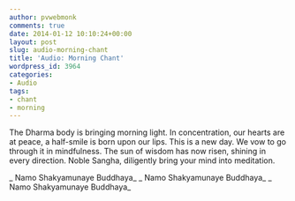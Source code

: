 ```yaml
---
author: pvwebmonk
comments: true
date: 2014-01-12 10:10:24+00:00
layout: post
slug: audio-morning-chant
title: 'Audio: Morning Chant'
wordpress_id: 3964
categories:
- Audio
tags:
- chant
- morning
---
```


The Dharma body is bringing morning light.
In concentration, our hearts are at peace,
a half-smile is born upon our lips.
This is a new day. We vow to go through it in mindfulness.
The sun of wisdom has now risen, shining in every direction.
Noble Sangha, diligently bring your mind into meditation.

_ Namo Shakyamunaye Buddhaya_
_ Namo Shakyamunaye Buddhaya_
_ Namo Shakyamunaye Buddhaya_

